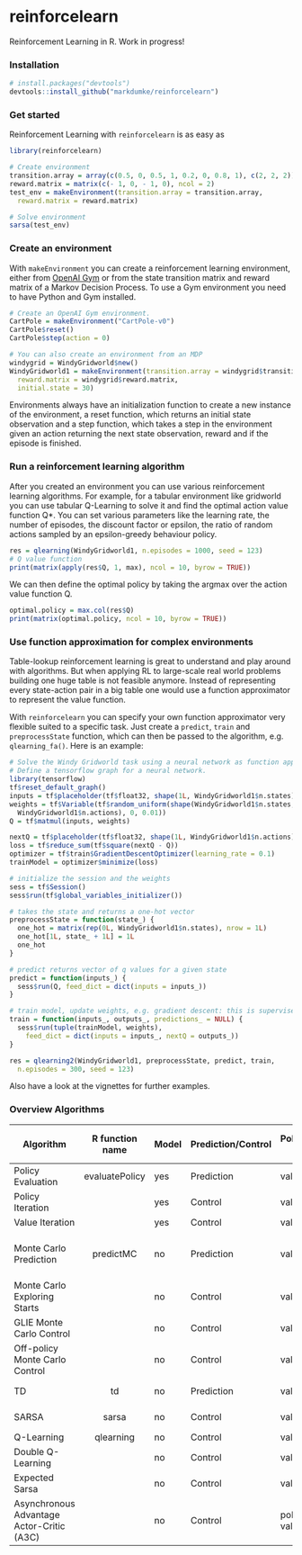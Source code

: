 # reinforcelearn
Reinforcement Learning in R. Work in progress!

### Installation

```r
# install.packages("devtools")
devtools::install_github("markdumke/reinforcelearn")
```

### Get started
Reinforcement Learning with `reinforcelearn` is as easy as
```r
library(reinforcelearn)

# Create environment
transition.array = array(c(0.5, 0, 0.5, 1, 0.2, 0, 0.8, 1), c(2, 2, 2))
reward.matrix = matrix(c(- 1, 0, - 1, 0), ncol = 2)
test_env = makeEnvironment(transition.array = transition.array,
  reward.matrix = reward.matrix)

# Solve environment
sarsa(test_env)
```

### Create an environment

With `makeEnvironment` you can create a reinforcement learning environment, either from [OpenAI Gym](https://gym.openai.com/) or from the state transition matrix and reward matrix of a Markov Decision Process. To use a Gym environment you need to have Python and Gym installed.

```r
# Create an OpenAI Gym environment.
CartPole = makeEnvironment("CartPole-v0")
CartPole$reset()
CartPole$step(action = 0)

# You can also create an environment from an MDP
windygrid = WindyGridworld$new()
WindyGridworld1 = makeEnvironment(transition.array = windygrid$transition.array,
  reward.matrix = windygrid$reward.matrix,
  initial.state = 30)
```

Environments always have an initialization function to create a new instance of the environment, a reset function, which returns an initial state observation and a step function, which takes a step in the environment given an action returning the next state observation, reward and if the episode is finished.

### Run a reinforcement learning algorithm

After you created an environment you can use various reinforcement learning algorithms. For example, for a tabular environment like  gridworld you can use tabular Q-Learning to solve it and find the optimal action value function Q*. You can set various parameters like the learning rate, the number of episodes, the discount factor or epsilon, the ratio of random actions sampled by an epsilon-greedy behaviour policy.

```r
res = qlearning(WindyGridworld1, n.episodes = 1000, seed = 123)
# Q value function
print(matrix(apply(res$Q, 1, max), ncol = 10, byrow = TRUE))
```

We can then define the optimal policy by taking the argmax over the action value function Q.

```r
optimal.policy = max.col(res$Q)
print(matrix(optimal.policy, ncol = 10, byrow = TRUE))
```

### Use function approximation for complex environments

Table-lookup reinforcement learning is great to understand and play around with algorithms. But when applying RL to large-scale real world problems building one huge table is not feasible anymore. Instead of representing every state-action pair in a big table one would use a function approximator to represent the value function.

With `reinforcelearn` you can specify your own function approximator very flexible suited to a specific task.
Just create a `predict`, `train` and `preprocessState` function, which can then be passed to the algorithm, e.g. `qlearning_fa()`. Here is an example:

```r
# Solve the Windy Gridworld task using a neural network as function approximator
# Define a tensorflow graph for a neural network.
library(tensorflow)
tf$reset_default_graph()
inputs = tf$placeholder(tf$float32, shape(1L, WindyGridworld1$n.states))
weights = tf$Variable(tf$random_uniform(shape(WindyGridworld1$n.states, 
  WindyGridworld1$n.actions), 0, 0.01))
Q = tf$matmul(inputs, weights)

nextQ = tf$placeholder(tf$float32, shape(1L, WindyGridworld1$n.actions))
loss = tf$reduce_sum(tf$square(nextQ - Q))
optimizer = tf$train$GradientDescentOptimizer(learning_rate = 0.1)
trainModel = optimizer$minimize(loss)

# initialize the session and the weights
sess = tf$Session()
sess$run(tf$global_variables_initializer())

# takes the state and returns a one-hot vector
preprocessState = function(state_) {
  one_hot = matrix(rep(0L, WindyGridworld1$n.states), nrow = 1L)
  one_hot[1L, state_ + 1L] = 1L
  one_hot
}

# predict returns vector of q values for a given state
predict = function(inputs_) {
  sess$run(Q, feed_dict = dict(inputs = inputs_))
}

# train model, update weights, e.g. gradient descent: this is supervised learning
train = function(inputs_, outputs_, predictions_ = NULL) {
  sess$run(tuple(trainModel, weights),
    feed_dict = dict(inputs = inputs_, nextQ = outputs_))
}

res = qlearning2(WindyGridworld1, preprocessState, predict, train, 
  n.episodes = 300, seed = 123)
```

Also have a look at the vignettes for further examples.





### Overview Algorithms

| Algorithm                                 |  R function name  | Model | Prediction/Control | Policy/Value-based      | on-policy/off-policy | Return | Comments                       |
|-------------------------------------------|:-----------------:|-------|--------------------|-------------------------|----------------------|--------|--------------------------------|
| Policy Evaluation                         | evaluatePolicy    | yes   | Prediction         | value-based             |                      | V      |                                |
| Policy Iteration                          |      | yes   | Control            | value-based             |                      | V      |                                |
| Value Iteration                           |       | yes   | Control            | value-based             |                      | V      |                                |
| Monte Carlo Prediction                    | predictMC         | no    | Prediction         | value-based             | on                   | V      | first-visit and every-visit MC |
| Monte Carlo Exploring Starts              |       | no    | Control            | value-based             | on                   | Q      |                                |
| GLIE Monte Carlo Control                  |  | no    | Control            | value-based             | on                   | Q      | first-visit MC                 |
| Off-policy Monte Carlo Control            |                   | no    | Control            | value-based             | off                  | Q      | every-visit MC                 |
| TD                                        | td                | no    | Prediction         | value-based             | on                   | V      | lambda version                 |
| SARSA                                     | sarsa             | no    | Control            | value-based             | on                   | Q      | lambda version                 |
| Q-Learning                                | qlearning         | no    | Control            | value-based             | off                  | Q      |                                |
| Double Q-Learning                         |         | no    | Control            | value-based             | off                  | Q      |                                |
| Expected Sarsa                            |      | no    | Control            | value-based             | ?                    | Q      |                                |
| Asynchronous Advantage Actor-Critic (A3C) |                   | no    | Control            | policy- and value-based | ?                    | ?      |                                |

